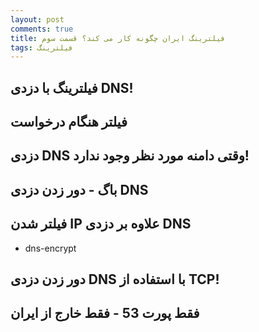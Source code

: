 ```yaml
---
layout: post
comments: true
title: فیلترینگ ایران چگونه کار می کند؟ قسمت سوم
tags: فیلترینگ
---
```


## فیلترینگ با دزدی DNS!

## فیلتر هنگام درخواست

## دزدی DNS وقتی دامنه مورد نظر وجود ندارد!

## باگ - دور زدن دزدی DNS

## فیلتر شدن IP علاوه بر دزدی DNS
- dns-encrypt

## دور زدن دزدی DNS با استفاده از TCP!

## فقط پورت 53 - فقط خارج از ایران
